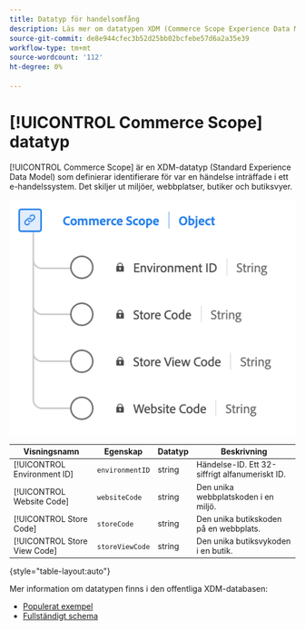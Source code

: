 ```yaml
---
title: Datatyp för handelsomfång
description: Läs mer om datatypen XDM (Commerce Scope Experience Data Model).
source-git-commit: de8e944cfec3b52d25bb02bcfebe57d6a2a35e39
workflow-type: tm+mt
source-wordcount: '112'
ht-degree: 0%

---
```


# [!UICONTROL Commerce Scope] datatyp

[!UICONTROL Commerce Scope] är en XDM-datatyp (Standard Experience Data Model) som definierar identifierare för var en händelse inträffade i ett e-handelssystem. Det skiljer ut miljöer, webbplatser, butiker och butiksvyer.

![Ett diagram över datatypen Commerce Scope.](../images/data-types/commerce-scope.png)

| Visningsnamn | Egenskap | Datatyp | Beskrivning |
|---------------------------------|-------------------|-----------|-------------------------------------------------------|
| [!UICONTROL Environment ID] | `environmentID` | string | Händelse-ID. Ett 32-siffrigt alfanumeriskt ID. |
| [!UICONTROL Website Code] | `websiteCode` | string | Den unika webbplatskoden i en miljö. |
| [!UICONTROL Store Code] | `storeCode` | string | Den unika butikskoden på en webbplats. |
| [!UICONTROL Store View Code] | `storeViewCode` | string | Den unika butiksvykoden i en butik. |

{style="table-layout:auto"}

Mer information om datatypen finns i den offentliga XDM-databasen:

* [Populerat exempel](https://github.com/adobe/xdm/blob/master/components/datatypes/commercescope.example.1.json)
* [Fullständigt schema](https://github.com/adobe/xdm/blob/master/components/datatypes/commercescope.schema.json)
